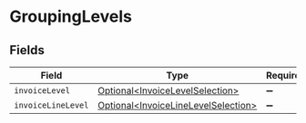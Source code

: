 # GroupingLevels


## Fields

| Field                                                                                        | Type                                                                                         | Required                                                                                     | Description                                                                                  |
| -------------------------------------------------------------------------------------------- | -------------------------------------------------------------------------------------------- | -------------------------------------------------------------------------------------------- | -------------------------------------------------------------------------------------------- |
| `invoiceLevel`                                                                               | [Optional\<InvoiceLevelSelection>](../../models/components/InvoiceLevelSelection.md)         | :heavy_minus_sign:                                                                           | N/A                                                                                          |
| `invoiceLineLevel`                                                                           | [Optional\<InvoiceLineLevelSelection>](../../models/components/InvoiceLineLevelSelection.md) | :heavy_minus_sign:                                                                           | N/A                                                                                          |